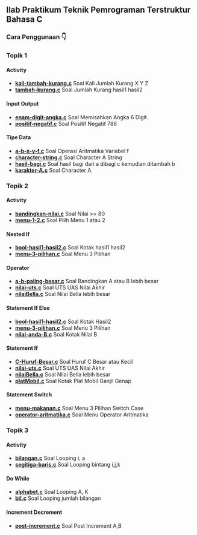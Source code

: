## Ilab Praktikum Teknik Pemrograman Terstruktur **Bahasa C**

### Cara Penggunaan 👇

### **Topik 1**

#### Activity
- **[kali-tambah-kurang.c](https://github.com/aninnndy/ilab-tpt/blob/main/TOPIK-1/activity/kali-tambah-kurang.c)** Soal Kali Jumlah Kurang X Y Z
- **[tambah-kurang.c](https://github.com/aninnndy/ilab-tpt/blob/main/TOPIK-1/activity/tambah-kurang.c)** Soal Jumlah Kurang hasil1 hasil2

#### Input Output
- **[enam-digit-angka.c](https://github.com/aninnndy/ilab-tpt/blob/main/TOPIK-1/input-output/enam-digit-angka.c)** Soal Memisahkan Angka 6 Digit
- **[positif-negatif.c](https://github.com/aninnndy/ilab-tpt/blob/main/TOPIK-1/input-output/positif-negatif.c)** Soal Positif Negatif 786

#### Tipe Data
- **[a-b-x-y-f.c](https://github.com/aninnndy/ilab-tpt/blob/main/TOPIK-1/tipe-data/a-b-x-y-f.c)** Soal Operasi Aritmatika Variabel f
- **[character-string.c](https://github.com/aninnndy/ilab-tpt/blob/main/TOPIK-1/tipe-data/character-string.c)** Soal Character A String
- **[hasil-bagi.c](https://github.com/aninnndy/ilab-tpt/blob/main/TOPIK-1/tipe-data/hasil-bagi.c)** Soal hasil bagi dari a dibagi c kemudian ditambah b
- **[karakter-A.c](https://github.com/aninnndy/ilab-tpt/blob/main/TOPIK-1/tipe-data/karakter-A.c)** Soal Character A

### **Topik 2**

#### Activity
- **[bandingkan-nilai.c](https://github.com/aninnndy/ilab-tpt/blob/main/TOPIK-2/activity/bandingkan-nilai.c)** Soal Nilai >= 80
- **[menu-1-2.c](https://github.com/aninnndy/ilab-tpt/blob/main/TOPIK-2/activity/menu-1-2.c)** Soal Pilih Menu 1 atau 2

#### Nested If
- **[bool-hasil1-hasil2.c](https://github.com/aninnndy/ilab-tpt/blob/main/TOPIK-2/nested-if/bool-hasil1-hasil2.c)** Soal Kotak hasil1 hasil2
- **[menu-3-pilihan.c](https://github.com/aninnndy/ilab-tpt/blob/main/TOPIK-2/nested-if/menu-3-pilihan.c)** Soal Menu 3 Pilihan

#### Operator
- **[a-b-paling-besar.c](https://github.com/aninnndy/ilab-tpt/blob/main/TOPIK-2/operator/a-b-paling-besar.c)** Soal Bandingkan A atau B lebih besar
- **[nilai-uts.c](https://github.com/aninnndy/ilab-tpt/blob/main/TOPIK-2/operator/nilai-uts.c)** Soal UTS UAS Nilai Akhir
- **[nilaiBella.c](https://github.com/aninnndy/ilab-tpt/blob/main/TOPIK-2/operator/nilaiBella.c)** Soal Nilai Bella lebih besar

#### Statement If Else
- **[bool-hasil1-hasil2.c](https://github.com/aninnndy/ilab-tpt/blob/main/TOPIK-2/statement-if-else/bool-hasil1-hasil2.c)** Soal Kotak Hasil2
- **[menu-3-pilihan.c](https://github.com/aninnndy/ilab-tpt/blob/main/TOPIK-2/statement-if-else/menu-3-pilihan.c)** Soal Menu 3 Pilihan
- **[nilai-anda-B.c](https://github.com/aninnndy/ilab-tpt/blob/main/TOPIK-2/statement-if-else/nilai-anda-B.c)** Soal Kotak Nilai B

#### Statement If
- **[C-Huruf-Besar.c](https://github.com/aninnndy/ilab-tpt/blob/main/TOPIK-2/statement-if/C-Huruf-Besar.c)** Soal Huruf C Besar atau Kecil
- **[nilai-uts.c](https://github.com/aninnndy/ilab-tpt/blob/main/TOPIK-2/statement-if/nilai-uts.c)** Soal UTS UAS Nilai Akhir
- **[nilaiBella.c](https://github.com/aninnndy/ilab-tpt/blob/main/TOPIK-2/statement-if/nilaiBella.c)** Soal Nilai Bella lebih besar
- **[platMobil.c](https://github.com/aninnndy/ilab-tpt/blob/main/TOPIK-2/statement-if/platMobil.c)** Soal Kotak Plat Mobil Ganjil Genap

#### Statement Switch
- **[menu-makanan.c](https://github.com/aninnndy/ilab-tpt/blob/main/TOPIK-2/statement-switch/menu-makanan.c)** Soal Menu 3 Pilihan Switch Case
- **[operator-aritmatika.c](https://github.com/aninnndy/ilab-tpt/blob/main/TOPIK-2/statement-switch/operator-aritmatika.c)** Soal Menu Operator Aritmatika

### **Topik 3**

#### Activity
- **[bilangan.c](https://github.com/aninnndy/ilab-tpt/blob/main/TOPIK-3/activity/bilangan.c)** Soal Looping i, a
- **[segitiga-baris.c](https://github.com/aninnndy/ilab-tpt/blob/main/TOPIK-3/activity/segitiga-baris.c)** Soal Looping bintang i,j,k

#### Do While
- **[alphabet.c](https://github.com/aninnndy/ilab-tpt/blob/main/TOPIK-3/do-while/alphabet.c)** Soal Looping A, K
- **[bil.c](https://github.com/aninnndy/ilab-tpt/blob/main/TOPIK-3/do-while/bil.c)** Soal Looping jumlah bilangan

#### Increment Decrement
- **[post-increment.c](https://github.com/aninnndy/ilab-tpt/blob/main/TOPIK-3/increment-decrement/post-increment.c)** Soal Post Increment A,B
